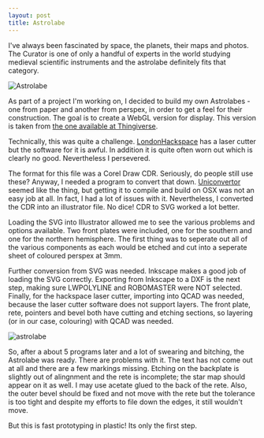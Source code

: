 ```yaml
---
layout: post
title: Astrolabe
---
```


I've always been fascinated by space, the planets, their maps and photos. The Curator is one of only a handful of experts in the world studying medieval scientific instruments and the astrolabe definitely fits that category.

![Astrolabe](http://farm8.staticflickr.com/7011/6716956337_ee19b570ff.jpg)

As part of a project I'm working on, I decided to build my own Astrolabes - one from paper and another from perspex, in order to get a feel for their construction. The goal is to create a WebGL version for display. This version is taken from [the one available at Thingiverse](http://www.thingiverse.com/thing:3271).

Technically, this was quite a challenge. [LondonHackspace](http://london.hackspace.org.uk) has a laser cutter but the software for it is awful. In addition it is quite often worn out which is clearly no good. Nevertheless I persevered. 

The format for this file was a Corel Draw CDR. Seriously, do people still use these? Anyway, I needed a program to convert that down. [Uniconvertor](http://sk1project.org/modules.php?name=Products&product=uniconvertor) seemed like the thing, but getting it to compile and build on OSX was not an easy job at all. In fact, I had a lot of issues with it. Nevertheless, I converted the CDR into an illustrator file. No dice! CDR to SVG worked a lot better.

Loading the SVG into Illustrator allowed me to see the various problems and options available. Two front plates were included, one for the southern and one for the northern hemisphere. The first thing was to seperate out all of the various components as each would be etched and cut into a seperate sheet of coloured perspex at 3mm. 

Further conversion from SVG was needed. Inkscape makes a good job of loading the SVG correctly. Exporting from Inkscape to a DXF is the next step, making sure LWPOLYLINE and ROBOMASTER were NOT selected. Finally, for the hackspace laser cutter, importing into QCAD was needed, because the laser cutter software does not support layers. The front plate, rete, pointers and bevel both have cutting and etching sections, so layering (or in our case, colouring) with QCAD was needed.

![astrolabe](http://farm8.staticflickr.com/7158/6716964469_2057259913.jpg)

So, after a about 5 programs later and a lot of swearing and bitching, the Astrolabe was ready. There are problems with it. The text has not come out at all and there are a few markings missing. Etching on the backplate is slightly out of alingnment and the rete is incomplete; the star map should appear on it as well. I may use acetate glued to the back of the rete. Also, the outer bevel should be fixed and not move with the rete but the tolerance is too tight and despite my efforts to file down the edges, it still wouldn't move.

But this is fast prototyping in plastic! Its only the first step.